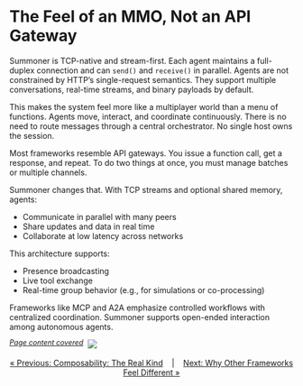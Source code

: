 # The Feel of an MMO, Not an API Gateway

Summoner is TCP-native and stream-first. Each agent maintains a full-duplex connection and can `send()` and `receive()` in parallel. Agents are not constrained by HTTP’s single-request semantics. They support multiple conversations, real-time streams, and binary payloads by default.

This makes the system feel more like a multiplayer world than a menu of functions. Agents move, interact, and coordinate continuously. There is no need to route messages through a central orchestrator. No single host owns the session.

Most frameworks resemble API gateways. You issue a function call, get a response, and repeat. To do two things at once, you must manage batches or multiple channels.

Summoner changes that. With TCP streams and optional shared memory, agents:

* Communicate in parallel with many peers
* Share updates and data in real time
* Collaborate at low latency across networks

This architecture supports:

* Presence broadcasting
* Live tool exchange
* Real-time group behavior (e.g., for simulations or co-processing)

Frameworks like MCP and A2A emphasize controlled workflows with centralized coordination. Summoner supports open-ended interaction among autonomous agents.

<span style="position: relative; top: -6px; font-size: 0.9em;"><em><u>Page content covered</u></em></span>&nbsp; ![](https://progress-bar.xyz/100)


<p align="center">
  <a href="why3_compose.md">&laquo; Previous: Composability: The Real Kind</a> &nbsp;&nbsp;&nbsp;|&nbsp;&nbsp;&nbsp; <a href="why5_diff.md">Next: Why Other Frameworks Feel Different &raquo;</a>
</p>